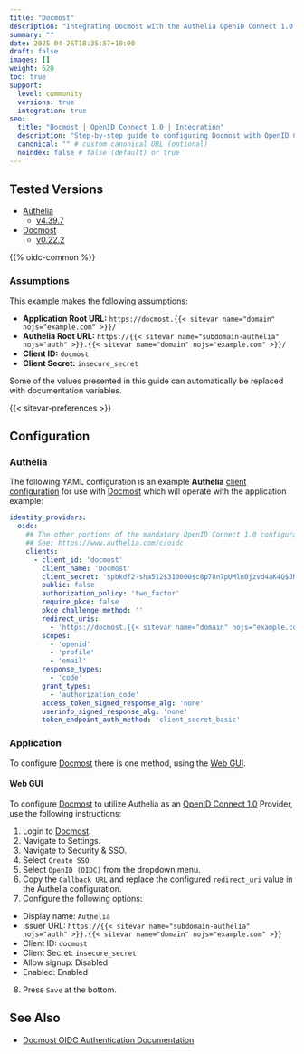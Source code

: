```yaml
---
title: "Docmost"
description: "Integrating Docmost with the Authelia OpenID Connect 1.0 Provider."
summary: ""
date: 2025-04-26T18:35:57+10:00
draft: false
images: []
weight: 620
toc: true
support:
  level: community
  versions: true
  integration: true
seo:
  title: "Docmost | OpenID Connect 1.0 | Integration"
  description: "Step-by-step guide to configuring Docmost with OpenID Connect 1.0 for secure SSO. Enhance your login flow using Authelia’s modern identity management."
  canonical: "" # custom canonical URL (optional)
  noindex: false # false (default) or true
---
```


## Tested Versions

- [Authelia]
  - [v4.39.7](https://github.com/authelia/authelia/releases/tag/v4.39.7)
- [Docmost]
  - [v0.22.2](https://github.com/docmost/docmost/releases/tag/v0.22.2)

{{% oidc-common %}}

### Assumptions

This example makes the following assumptions:

- __Application Root URL:__ `https://docmost.{{< sitevar name="domain" nojs="example.com" >}}/`
- __Authelia Root URL:__ `https://{{< sitevar name="subdomain-authelia" nojs="auth" >}}.{{< sitevar name="domain" nojs="example.com" >}}/`
- __Client ID:__ `docmost`
- __Client Secret:__ `insecure_secret`

Some of the values presented in this guide can automatically be replaced with documentation variables.

{{< sitevar-preferences >}}

## Configuration

### Authelia

The following YAML configuration is an example __Authelia__ [client configuration] for use with [Docmost] which will
operate with the application example:

```yaml {title="configuration.yml"}
identity_providers:
  oidc:
    ## The other portions of the mandatory OpenID Connect 1.0 configuration go here.
    ## See: https://www.authelia.com/c/oidc
    clients:
      - client_id: 'docmost'
        client_name: 'Docmost'
        client_secret: '$pbkdf2-sha512$310000$c8p78n7pUMln0jzvd4aK4Q$JNRBzwAo0ek5qKn50cFzzvE9RXV88h1wJn5KGiHrD0YKtZaR/nCb2CJPOsKaPK0hjf.9yHxzQGZziziccp6Yng'  # The digest of 'insecure_secret'.
        public: false
        authorization_policy: 'two_factor'
        require_pkce: false
        pkce_challenge_method: ''
        redirect_uris:
          - 'https://docmost.{{< sitevar name="domain" nojs="example.com" >}}'
        scopes:
          - 'openid'
          - 'profile'
          - 'email'
        response_types:
          - 'code'
        grant_types:
          - 'authorization_code'
        access_token_signed_response_alg: 'none'
        userinfo_signed_response_alg: 'none'
        token_endpoint_auth_method: 'client_secret_basic'
```

### Application

To configure [Docmost] there is one method, using the [Web GUI](#web-gui).

#### Web GUI

To configure [Docmost] to utilize Authelia as an [OpenID Connect 1.0] Provider, use the following instructions:

1. Login to [Docmost].
2. Navigate to Settings.
3. Navigate to Security & SSO.
4. Select `Create SSO`.
5. Select `OpenID (OIDC)` from the dropdown menu.
6. Copy the `Callback URL` and replace the configured `redirect_uri` value in the Authelia configuration.
7. Configure the following options:
  - Display name: `Authelia`
  - Issuer URL: `https://{{< sitevar name="subdomain-authelia" nojs="auth" >}}.{{< sitevar name="domain" nojs="example.com" >}}`
  - Client ID: `docmost`
  - Client Secret: `insecure_secret`
  - Allow signup: Disabled
  - Enabled: Enabled
8. Press `Save` at the bottom.

## See Also

- [Docmost OIDC Authentication Documentation](https://docmost.com/docs/user-guide/authentication/oidc)

[Docmost]: https://docmost.com/
[Authelia]: https://www.authelia.com
[OpenID Connect 1.0]: ../../introduction.md
[client configuration]: ../../../../configuration/identity-providers/openid-connect/clients.md
